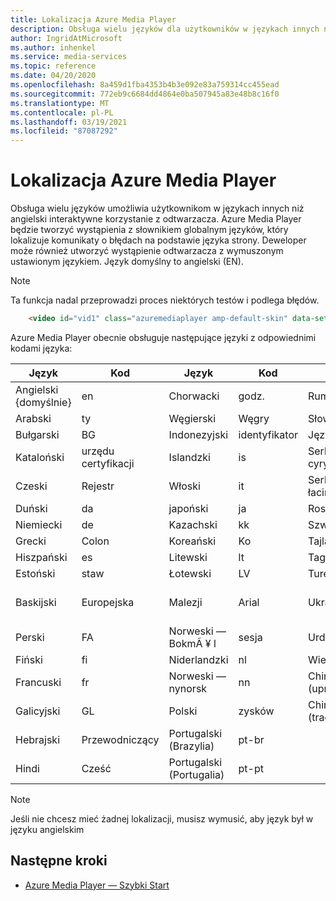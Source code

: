 ```yaml
---
title: Lokalizacja Azure Media Player
description: Obsługa wielu języków dla użytkowników w językach innych niż angielski.
author: IngridAtMicrosoft
ms.author: inhenkel
ms.service: media-services
ms.topic: reference
ms.date: 04/20/2020
ms.openlocfilehash: 8a459d1fba4353b4b3e092e83a759314cc455ead
ms.sourcegitcommit: 772eb9c6684dd4864e0ba507945a83e48b8c16f0
ms.translationtype: MT
ms.contentlocale: pl-PL
ms.lasthandoff: 03/19/2021
ms.locfileid: "87087292"
---
```

# <a name="azure-media-player-localization"></a>Lokalizacja Azure Media Player #

Obsługa wielu języków umożliwia użytkownikom w językach innych niż angielski interaktywne korzystanie z odtwarzacza. Azure Media Player będzie tworzyć wystąpienia z słownikiem globalnym języków, który lokalizuje komunikaty o błędach na podstawie języka strony. Deweloper może również utworzyć wystąpienie odtwarzacza z wymuszonym ustawionym językiem. Język domyślny to angielski (EN).

> [!NOTE]
> Ta funkcja nadal przeprowadzi proces niektórych testów i podlega błędów.

```html
    <video id="vid1" class="azuremediaplayer amp-default-skin" data-setup='{"language":"es"}'>...</video>
```

Azure Media Player obecnie obsługuje następujące języki z odpowiednimi kodami języka:

| Język            | Kod | Język                | Kod   | Język                | Kod         |
|---------------------|------|-------------------------|--------|-------------------------|--------------|
| Angielski {domyślnie}   | en   | Chorwacki                | godz.     | Rumuński                | ro           |
| Arabski              | ty   | Węgierski               | Węgry     | Słowacki                  | SK           |
| Bułgarski           | BG   | Indonezyjski              | identyfikator     | Języka                 | SL           |
| Kataloński             | urzędu certyfikacji   | Islandzki               | is     | Serbski – cyrylica      | Wirtualizacja SR-Cyrl-CS   |
| Czeski               | Rejestr   | Włoski                 | it     | Serbski – łaciński         | sr-latn-rs   |
| Duński              | da   | japoński                | ja     | Rosyjski                 | ru           |
| Niemiecki              | de   | Kazachski                  | kk     | Szwedzki                 | sv           |
| Grecki               | Colon   | Koreański                  | Ko     | Tajlandzki                    | th           |
| Hiszpański             | es   | Litewski              | lt     | Tagalski                 | Przełącznik           |
| Estoński            | staw   | Łotewski                 | LV     | Turecki                 | zdawczy           |
| Baskijski              | Europejska   | Malezji               | Arial     | Ukraiński               | Południowe Zjednoczone Królestwo           |
| Perski               | FA   | Norweski — BokmÃ ¥ l     | sesja     | Urdu                    | publikacj           |
| Fiński             | fi   | Niderlandzki                   | nl     | Wietnamski              | VI           |
| Francuski              | fr   | Norweski — nynorsk     | nn     | Chiński (uproszczony)    | zh-Hans      |
| Galicyjski            | GL   | Polski                  | zysków     | Chiński (tradycyjny)   | zh-Hant      |
| Hebrajski              | Przewodniczący   | Portugalski (Brazylia)     | pt-br  |                         |              |
| Hindi               | Cześć   | Portugalski (Portugalia)   | pt-pt  |                         |              |


> [!NOTE]
> Jeśli nie chcesz mieć żadnej lokalizacji, musisz wymusić, aby język był w języku angielskim

## <a name="next-steps"></a>Następne kroki ##

- [Azure Media Player — Szybki Start](azure-media-player-quickstart.md)
